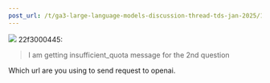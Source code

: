 ```yaml
---
post_url: /t/ga3-large-language-models-discussion-thread-tds-jan-2025/163247/37
---
```

![](https://dub1.discourse-cdn.com/flex013/user_avatar/discourse.onlinedegree.iitm.ac.in/22f3000445/48/96290_2.png) 22f3000445:

> I am getting insufficient\_quota message for the 2nd question

Which url are you using to send request to openai.